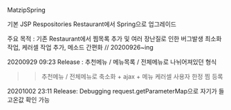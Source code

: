 
MatzipSpring

기본 JSP Respositories Restaurant에서 Spring으로 업그레이드

주요 목적 : 기존 Restaurant에서 찜목록 추가 및 여러 장난질로 인한 버그발생 최소화작업, 케러셀 작업 추가, 메소드 간편화  // 20200926~ing


20200929 09:23 Release : 추천메뉴 / 메뉴목록 / 전체메뉴로 나뉘어져있던 형식 
>> 추천메뉴 / 전체메뉴로 축소화 + ajax + 메뉴 케러셀 사용자 한정 찜 등록


20201002 23:11 Release: Debugging request.getParameterMap으로 자기가 들고온값 확인 가능 

